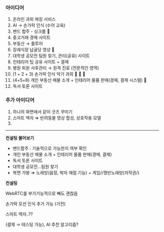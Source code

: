 ### 아이디어 

1. 온라인 과외 매칭 서비스
2. AI → 손가락 인식 (수어 교육)
3. 밴드 합주 - 싱크룸 📌
4. 중고거래 경매 사이트
5. 부동산 → 룸투어
6. 장례식장 납골당 영상 📌
7. 대학생 공모전 팀원 찾기, 관리(공유) 사이트 
8. 인테리어 팁 공유 사이트 + 결제
9. 병원 퇴원 사후관리 → 원격 진료 (전문적인 영역)
10. (1 + 2 + 3) 손가락 인식 악기 과외 📌 📌 📌
11. (4+5+8) 개인 부동산 매물 소개 + 인테리어 물품 판매(경매, 결제 시스템) 📌
12. 독서 토론 사이트 

### 추가 아이디어

1. 하나의 화면에서 같이 굿즈 꾸미기
2. 스마트 액자 ⇒ 반려동물 영상 합성, 상호작용 모델
3. 

---

**컨설팅 물어보기**

- 밴드합주 : 기술적으로 가능한지 여부 확인
- 개인 부동산 매물 소개 + 인테리어 물품 판매(경매, 결제)
- 독서 토론 사이트
- 대학생 공모전…팀원 찾기
- 복면 가왕 ⇒ 노래방(음정, 박자 채점 기능) + 게임//쟁반노래방(저작권/)

**컨설팅**

WebRTC를 부가기능적으로 빼도 괜찮음

손가락 모션 인식 추가 가능 (가전)

스마트 액자..??

(결제 → 테스팅 가능), AI 추천 알고리즘?
